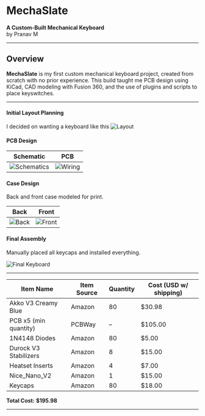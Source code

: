 # MechaSlate 
**A Custom-Built Mechanical Keyboard**  
by Pranav M

---

## Overview
**MechaSlate** is my first custom mechanical keyboard project, created from scratch with no prior experience. This build taught me PCB design using KiCad, CAD modeling with Fusion 360, and the use of plugins and scripts to place keyswitches.

---

####  Initial Layout Planning
I decided on wanting a keyboard like this 
![Layout](https://github.com/user-attachments/assets/375b4509-4335-4047-8f0a-fa6b8db1fd74)

#### PCB Design



| Schematic |  PCB |
|:--:|:--:|
| ![Schematics](https://github.com/user-attachments/assets/bdc40540-bcfa-4218-b22b-1539af9df3dd) | ![Wiring](https://github.com/user-attachments/assets/ff8a41f1-4699-4f70-8595-96dc0564c0b0) |


#### Case Design 
Back and front case modeled for print.

| Back | Front |
|:--:|:--:|
| ![Back](https://github.com/user-attachments/assets/a3622311-2f57-4e30-843a-bcb4fbbe01a6) | ![Front](https://github.com/user-attachments/assets/c723ca9a-8d94-49c9-b8a2-eebfd8053d2d) |

####  Final Assembly
Manually placed all keycaps and installed everything.

![Final Keyboard](https://github.com/user-attachments/assets/c05ccc66-1ff3-4efa-8257-af330fe5bb88)


---

| Item Name            | Item Source | Quantity | Cost (USD w/ shipping) |
|----------------------|-------------|----------|-------------------------|
| Akko V3 Creamy Blue  | Amazon      | 80       | $30.98                  |
| PCB x5 (min quantity)| PCBWay      | –        | $105.00                 |
| 1N4148 Diodes        | Amazon      | 80       | $5.00                   |
| Durock V3 Stabilizers| Amazon      | 8        | $15.00                  |
| Heatset Inserts      | Amazon      | 4        | $7.00                   |
| Nice_Nano_V2         | Amazon      | 1        | $15.00                  |
| Keycaps              | Amazon      | 80       | $18.00                  |

**Total Cost:** **$195.98**

---

